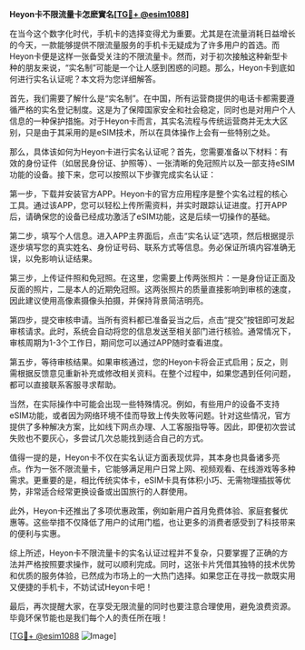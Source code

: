 **Heyon卡不限流量卡怎麽實名[[TG💪+ @esim1088](https://t.me/s/esim1088)]**

在当今这个数字化时代，手机卡的选择变得尤为重要。尤其是在流量消耗日益增长的今天，一款能够提供不限流量服务的手机卡无疑成为了许多用户的首选。而Heyon卡便是这样一张备受关注的不限流量卡。然而，对于初次接触这种新型卡种的朋友来说，“实名制”可能是一个让人感到困惑的问题。那么，Heyon卡到底如何进行实名认证呢？本文将为您详细解答。

首先，我们需要了解什么是“实名制”。在中国，所有运营商提供的电话卡都需要遵循严格的实名登记制度。这是为了保障国家安全和社会稳定，同时也是对用户个人信息的一种保护措施。对于Heyon卡而言，其实名流程与传统运营商并无太大区别，只是由于其采用的是eSIM技术，所以在具体操作上会有一些特别之处。

那么，具体该如何为Heyon卡进行实名认证呢？首先，您需要准备以下材料：有效的身份证件（如居民身份证、护照等）、一张清晰的免冠照片以及一部支持eSIM功能的设备。接下来，您可以按照以下步骤完成实名认证：

第一步，下载并安装官方APP。Heyon卡的官方应用程序是整个实名过程的核心工具。通过该APP，您可以轻松上传所需资料，并实时跟踪认证进度。打开APP后，请确保您的设备已经成功激活了eSIM功能，这是后续一切操作的基础。

第二步，填写个人信息。进入APP主界面后，点击“实名认证”选项，然后根据提示逐步填写您的真实姓名、身份证号码、联系方式等信息。务必保证所填内容准确无误，以免影响认证结果。

第三步，上传证件照和免冠照。在这里，您需要上传两张照片：一是身份证正面及反面的照片，二是本人的近期免冠照。这两张照片的质量直接影响到审核的速度，因此建议使用高像素摄像头拍摄，并保持背景简洁明亮。

第四步，提交审核申请。当所有资料都已准备妥当之后，点击“提交”按钮即可发起审核请求。此时，系统会自动将您的信息发送至相关部门进行核验。通常情况下，审核周期为1-3个工作日，期间您可以通过APP随时查看进度。

第五步，等待审核结果。如果审核通过，您的Heyon卡将会正式启用；反之，则需根据反馈意见重新补充或修改相关资料。在整个过程中，如果您遇到任何问题，都可以直接联系客服寻求帮助。

当然，在实际操作中可能会出现一些特殊情况。例如，有些用户的设备不支持eSIM功能，或者因为网络环境不佳而导致上传失败等问题。针对这些情况，官方提供了多种解决方案，比如线下网点办理、人工客服指导等。因此，即便初次尝试失败也不要灰心，多尝试几次总能找到适合自己的方式。

值得一提的是，Heyon卡不仅在实名认证方面表现优异，其本身也具备诸多亮点。作为一张不限流量卡，它能够满足用户日常上网、视频观看、在线游戏等多种需求。更重要的是，相比传统实体卡，eSIM卡具有体积小巧、无需物理插拔等优势，非常适合经常更换设备或出国旅行的人群使用。

此外，Heyon卡还推出了多项优惠政策，例如新用户首月免费体验、家庭套餐优惠等。这些举措不仅降低了用户的试用门槛，也让更多的消费者感受到了科技带来的便利与实惠。

综上所述，Heyon卡不限流量卡的实名认证过程并不复杂，只要掌握了正确的方法并严格按照要求操作，就可以顺利完成。同时，这张卡片凭借其独特的技术优势和优质的服务体验，已然成为市场上的一大热门选择。如果您正在寻找一款既实用又便捷的手机卡，不妨试试Heyon卡吧！

最后，再次提醒大家，在享受无限流量的同时也要注意合理使用，避免浪费资源。毕竟环保节能也是我们每个人的责任所在哦！

[[TG💪+ @esim1088](https://t.me/s/esim1088) ![Image](https://i.postimg.cc/4NQfJmqS/Snipaste-2025-05-13-00-14-12.png)]